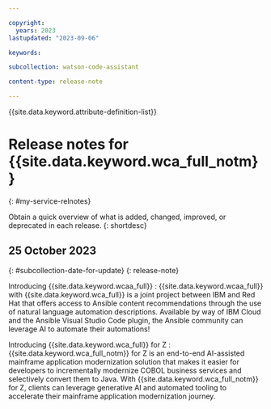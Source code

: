 ```yaml
---

copyright:
  years: 2023
lastupdated: "2023-09-06"

keywords:

subcollection: watson-code-assistant

content-type: release-note

---
```


{{site.data.keyword.attribute-definition-list}}

# Release notes for {{site.data.keyword.wca_full_notm}}
{: #my-service-relnotes}

Obtain a quick overview of what is added, changed, improved, or deprecated in each release.
{: shortdesc}

## 25 October 2023
{: #subcollection-date-for-update}
{: release-note}

Introducing {{site.data.keyword.wcaa_full}}
:   {{site.data.keyword.wcaa_full}} with {{site.data.keyword.wca_full}} is a joint project between IBM and Red Hat that offers access to Ansible content recommendations through the use of natural language automation descriptions. Available by way of IBM Cloud and the Ansible Visual Studio Code plugin, the Ansible community can leverage AI to automate their automations!

Introducing {{site.data.keyword.wca_full}} for Z
:   {{site.data.keyword.wca_full_notm}} for Z is an end-to-end AI-assisted mainframe application modernization solution that makes it easier for developers to incrementally modernize COBOL business services and selectively convert them to Java. With {{site.data.keyword.wca_full_notm}} for Z, clients can leverage generative AI and automated tooling to accelerate their mainframe application modernization journey.
